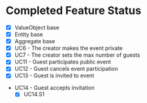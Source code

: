 # Completed Feature Status

* [x] ValueObject base
* [x] Entity base
* [x] Aggregate base
* [x] UC6 -  The creator makes the event private
* [x] UC7 - The creator sets the max number of guests
* [x] UC11 - Guest participates public event
* [x] UC12 - Guest cancels event participation
* [x] UC13 - Guest is invited to event
* UC14 - Guest accepts invitation
  * [x] UC14.S1